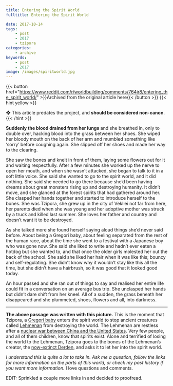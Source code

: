 ```yaml
---
title: Entering the Spirit World
fulltitle: Entering the Spirit World

date: 2017-10-14
tags:
    - post
    - 2017
    - tzipora
categories:
    - archive
keywords:
    - post
    - 2017
image: /images/spiritworld.jpg
---
```

{{< button href="https://www.reddit.com/r/worldbuilding/comments/764ir8/entering_the_spirit_world/" >}}Archived from the original article here{{< /button >}}
{{< hint yellow >}}

❖ This article predates the project, and **should be considered non-canon**.
{{< /hint >}}

**Suddenly the blood drained from her lungs** and she breathed in, only to double over, hacking blood into the grass between her shoes. She wiped her bloody mouth on the back of her arm and mumbled something like ‘sorry’ before coughing again. She slipped off her shoes and made her way to the clearing.

She saw the bones and knelt in front of them, laying some flowers out for it and waiting respectfully. After a few minutes she worked up the nerve to open her mouth, and when she wasn’t attacked, she began to talk to it in a soft little voice. She said she wanted to go to the spirit world, and it did nothing. She said she needed to go there because she’d been having dreams about great monsters rising up and destroying humanity. It didn’t move, and she glanced at the forest spirits that had gathered around her. She clasped her hands together and started to introduce herself to the bones. She was Tzipora, she grew up in the city of Vekllei not far from here, her parents died when she was young and her adoptive mother was struck by a truck and killed last summer. She loves her father and country and doesn’t want it to be destroyed.

As she talked more she found herself saying aloud things she’d never said before. About being a Gregori baby, about feeling separated from the rest of the human race, about the time she went to a festival with a Japanese boy who was gone now. She said she liked to write and hadn’t ever eaten a hotdog but she wanted to, and that once the older girls molested her out the back of the school. She said she liked her hair when it was like this; bouncy and self-regulating. She didn’t know why it wouldn’t stay like this all the time, but she didn’t have a hairbrush, so it was good that it looked good today.

An hour passed and she ran out of things to say and realised her entire life could fit in a conversation on an average bus trip. She unclasped her hands but didn’t dare shift from her kneel. All of a sudden, the grass beneath her disappeared and she plummeted, shoes, flowers and all, into darkness.

*****

**The above passage was written with this picture.** This is the moment that Tzipora, a [Gregori baby](https://www.reddit.com/r/worldbuilding/comments/6xtflc/tzipora_one_of_the_children_to_stop_ageing_vekllei/) enters the spirit world to stop ancient creatures called [Lehmenan](https://www.reddit.com/r/worldbuilding/comments/752bfk/the_face_of_human_extinction/) from destroying the world. The Lehmenan are restless after a [nuclear war between China and the United States](https://www.reddit.com/r/worldbuilding/comments/75p2nt/watching_the_end_of_the_world/). Very few people, and all of them children, know that spirits exist. Alone and terrified of losing the world to the Lehmenan, Tzipora goes to the bones of the Lehmenan’s creator, the [now-extinct Derden](https://www.reddit.com/r/worldbuilding/comments/752bfk/the_face_of_human_extinction/), and asks it to let her into the spirit world.

*I understand this is quite a lot to take in. Ask me a question, follow the links for more information on the parts of this world, or check my post history if you want more information.* I love questions and comments.

EDIT: Sprinkled a couple more links in and decided to proofread.
